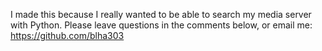 I made this because I really wanted to be able to search my media server with Python. Please leave questions in the comments below, or email me: https://github.com/blha303